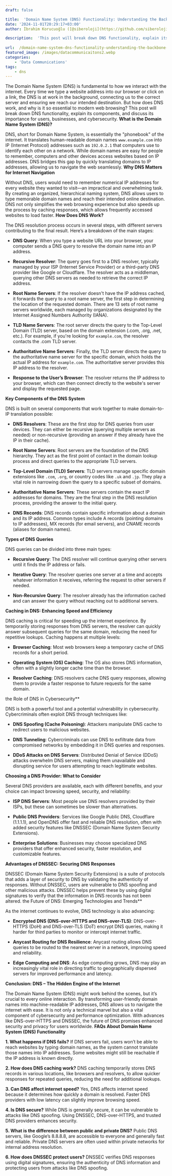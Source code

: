 ```yaml
---
draft: false

title:  'Domain Name System (DNS) Functionality: Understanding the Backbone of the Internet'
date: '2024-11-01T20:29:17+03:00'
author: İbrahim Korucuoğlu ([@siberoloji](https://github.com/siberoloji))

description:  'This post will break down DNS functionality, explain its components, and discuss its importance for users, businesses, and cybersecurity.' 
 
url:  /domain-name-system-dns-functionality-understanding-the-backbone-of-the-internet/
featured_image: /images/datacommunicaitons2.webp
categories:
    - 'Data Communications'
tags:
    - dns
---
```



The Domain Name System (DNS) is fundamental to how we interact with the internet. Every time we type a website address into our browser or click on a link, the DNS is at work in the background, connecting us to the correct server and ensuring we reach our intended destination. But how does DNS work, and why is it so essential to modern web browsing? This post will break down DNS functionality, explain its components, and discuss its importance for users, businesses, and cybersecurity.
**What is the Domain Name System (DNS)?**



DNS, short for Domain Name System, is essentially the "phonebook" of the internet. It translates human-readable domain names  `www.example.com` into IP (Internet Protocol) addresses such as `192.0.2.1` that computers use to identify each other on a network. While domain names are easy for people to remember, computers and other devices access websites based on IP addresses. DNS bridges this gap by quickly translating domains to IP addresses, allowing us to navigate the web seamlessly.
**Why DNS Matters for Internet Navigation**



Without DNS, users would need to remember numerical IP addresses for every website they wanted to visit—an impractical and overwhelming task. By creating an organized, hierarchical naming system, DNS allows users to type memorable domain names and reach their intended online destination. DNS not only simplifies the web browsing experience but also speeds up the process by caching responses, which allows frequently accessed websites to load faster.
**How Does DNS Work?**



The DNS resolution process occurs in several steps, with different servers contributing to the final result. Here’s a breakdown of the main stages:


* **DNS Query**: When you type a website URL into your browser, your computer sends a DNS query to resolve the domain name into an IP address.

* **Recursive Resolver**: The query goes first to a DNS resolver, typically managed by your ISP (Internet Service Provider) or a third-party DNS provider like Google or Cloudflare. The resolver acts as a middleman, querying other DNS servers as needed to retrieve the correct IP address.

* **Root Name Servers**: If the resolver doesn't have the IP address cached, it forwards the query to a root name server, the first step in determining the location of the requested domain. There are 13 sets of root name servers worldwide, each managed by organizations designated by the Internet Assigned Numbers Authority (IANA).

* **TLD Name Servers**: The root server directs the query to the Top-Level Domain (TLD) server, based on the domain extension (.com, .org, .net, etc.). For example, if you're looking for `example.com`, the resolver contacts the .com TLD server.

* **Authoritative Name Servers**: Finally, the TLD server directs the query to the authoritative name server for the specific domain, which holds the actual IP address for `example.com`. The authoritative server provides this IP address to the resolver.

* **Response to the User’s Browser**: The resolver returns the IP address to your browser, which can then connect directly to the website's server and display the requested page.

**Key Components of the DNS System**



DNS is built on several components that work together to make domain-to-IP translation possible:


* **DNS Resolvers**: These are the first stop for DNS queries from user devices. They can either be recursive (querying multiple servers as needed) or non-recursive (providing an answer if they already have the IP in their cache).

* **Root Name Servers**: Root servers are the foundation of the DNS hierarchy. They act as the first point of contact in the domain lookup process and direct queries to the appropriate TLD servers.

* **Top-Level Domain (TLD) Servers**: TLD servers manage specific domain extensions like `.com`, `.org`, or country codes like `.uk` and `.jp`. They play a vital role in narrowing down the query to a specific subset of domains.

* **Authoritative Name Servers**: These servers contain the exact IP addresses for domains. They are the final step in the DNS resolution process, providing the answer to the initial query.

* **DNS Records**: DNS records contain specific information about a domain and its IP address. Common types include A records (pointing domains to IP addresses), MX records (for email servers), and CNAME records (aliases for domain names).

**Types of DNS Queries**



DNS queries can be divided into three main types:


* **Recursive Query**: The DNS resolver will continue querying other servers until it finds the IP address or fails.

* **Iterative Query**: The resolver queries one server at a time and accepts whatever information it receives, referring the request to other servers if needed.

* **Non-Recursive Query**: The resolver already has the information cached and can answer the query without reaching out to additional servers.

**Caching in DNS: Enhancing Speed and Efficiency**



DNS caching is critical for speeding up the internet experience. By temporarily storing responses from DNS servers, the resolver can quickly answer subsequent queries for the same domain, reducing the need for repetitive lookups. Caching happens at multiple levels:


* **Browser Caching**: Most web browsers keep a temporary cache of DNS records for a short period.

* **Operating System (OS) Caching**: The OS also stores DNS information, often with a slightly longer cache time than the browser.

* **Resolver Caching**: DNS resolvers cache DNS query responses, allowing them to provide a faster response to future requests for the same domain.

the Role of DNS in Cybersecurity**



DNS is both a powerful tool and a potential vulnerability in cybersecurity. Cybercriminals often exploit DNS through techniques like:


* **DNS Spoofing (Cache Poisoning)**: Attackers manipulate DNS cache to redirect users to malicious websites.

* **DNS Tunneling**: Cybercriminals can use DNS to exfiltrate data from compromised networks by embedding it in DNS queries and responses.

* **DDoS Attacks on DNS Servers**: Distributed Denial of Service (DDoS) attacks overwhelm DNS servers, making them unavailable and disrupting service for users attempting to reach legitimate websites.

**Choosing a DNS Provider: What to Consider**



Several DNS providers are available, each with different benefits, and your choice can impact browsing speed, security, and reliability:


* **ISP DNS Servers**: Most people use DNS resolvers provided by their ISPs, but these can sometimes be slower than alternatives.

* **Public DNS Providers**: Services like Google Public DNS, Cloudflare (1.1.1.1), and OpenDNS offer fast and reliable DNS resolution, often with added security features like DNSSEC (Domain Name System Security Extensions).

* **Enterprise Solutions**: Businesses may choose specialized DNS providers that offer enhanced security, faster resolution, and customizable features.

**Advantages of DNSSEC: Securing DNS Responses**



DNSSEC (Domain Name System Security Extensions) is a suite of protocols that adds a layer of security to DNS by validating the authenticity of responses. Without DNSSEC, users are vulnerable to DNS spoofing and other malicious attacks. DNSSEC helps prevent these by using digital signatures to verify that the information in DNS records has not been altered.
the Future of DNS: Emerging Technologies and Trends**



As the internet continues to evolve, DNS technology is also advancing:


* **Encrypted DNS (DNS-over-HTTPS and DNS-over-TLS)**: DNS-over-HTTPS (DoH) and DNS-over-TLS (DoT) encrypt DNS queries, making it harder for third parties to monitor or intercept internet traffic.

* **Anycast Routing for DNS Resilience**: Anycast routing allows DNS queries to be routed to the nearest server in a network, improving speed and reliability.

* **Edge Computing and DNS**: As edge computing grows, DNS may play an increasingly vital role in directing traffic to geographically dispersed servers for improved performance and latency.

**Conclusion: DNS – The Hidden Engine of the Internet**



The Domain Name System (DNS) might work behind the scenes, but it’s crucial to every online interaction. By transforming user-friendly domain names into machine-readable IP addresses, DNS allows us to navigate the internet with ease. It is not only a technical marvel but also a vital component of cybersecurity and performance optimization. With advances like DNS-over-HTTPS and DNSSEC, the future of DNS promises enhanced security and privacy for users worldwide.
**FAQs About Domain Name System (DNS) Functionality**



**1. What happens if DNS fails?** If DNS servers fail, users won’t be able to reach websites by typing domain names, as the system cannot translate those names into IP addresses. Some websites might still be reachable if the IP address is known directly.



**2. How does DNS caching work?** DNS caching temporarily stores DNS records in various locations, like browsers and resolvers, to allow quicker responses for repeated queries, reducing the need for additional lookups.



**3. Can DNS affect internet speed?** Yes, DNS affects internet speed because it determines how quickly a domain is resolved. Faster DNS providers with low latency can slightly improve browsing speed.



**4. Is DNS secure?** While DNS is generally secure, it can be vulnerable to attacks like DNS spoofing. Using DNSSEC, DNS-over-HTTPS, and trusted DNS providers enhances security.



**5. What is the difference between public and private DNS?** Public DNS servers, like Google’s 8.8.8.8, are accessible to everyone and generally fast and reliable. Private DNS servers are often used within private networks for internal address resolution.



**6. How does DNSSEC protect users?** DNSSEC verifies DNS responses using digital signatures, ensuring the authenticity of DNS information and protecting users from attacks like DNS spoofing.
